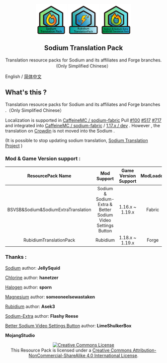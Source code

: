<p align="center">
 <img width="100px" src="icons/PackIcon/bitmap-png/SodiumPack.png" align="center" alt="" />
 <img width="100px" src="icons/PackIcon/bitmap-png/RubidiumPack.png" align="center" alt="" />
 <img width="100px" src="icons/PackIcon/bitmap-png/SodiumAllPack.png" align="center" alt="" />
 <h2 align="center">Sodium Translation Pack</h2>
 <p align="center">Translation resource packs for Sodium and its affiliates and Forge branches. (Only Simplified Chinese）</p>

English / [简体中文](README.md)

## What's this ?

Translation resource packs for Sodium and its affiliates and Forge branches .（Only Simplified Chinese）

Localization is supported in [CaffeineMC / sodium-fabric](https://github.com/CaffeineMC/sodium-fabric) Pull [#100](https://github.com/CaffeineMC/sodium-fabric/pull/100) [#517](https://github.com/CaffeineMC/sodium-fabric/pull/517) [#717](https://github.com/CaffeineMC/sodium-fabric/pull/717) and integrated into [CaffeineMC / sodium-fabric](https://github.com/CaffeineMC/sodium-fabric) / [1.17.x / dev](https://github.com/CaffeineMC/sodium-fabric/tree/1.17.x/dev) . However , the translation on [Crowdin](https://crowdin.com/translate/sodium-fabric) is not moved into the Sodium .

(It is possible to stop updating sodium translation,  [Sodium Translation Project](https://gist.github.com/amnotbananaama/6cfd6ce27e3258d50db6a4fd9291aa94) )

### Mod & Game Version support :

|          ResourcePack Name          |                          Mod Support                          | Game Version Support | ModLoader |
| :---------------------------------: | :-----------------------------------------------------------: |:--------------------:| :-------: |
| BSVSB&Sodium&SodiumExtraTranslation |  Sodium & Sodium-Extra & Better Sodium Video Settings Button  |   1.16.x ~ 1.19.x    |  Fabric  |
|         RubidiumTranslationPack         |                      Rubidium                     |   1.18.x ~ 1.19.x    |   Forge   |

### Thanks :

[Sodium](https://github.com/jellysquid3/sodium-fabric) author: **JellySquid**

[Chlorine](https://github.com/HalogenMods/Chlorine) author: **hanetzer**

[Halogen](https://github.com/spoorn/sodium-forge) author: **sporn**

[Magnesium](https://github.com/Someone-Else-Was-Taken/Magnesium) author: **someoneelsewastaken**

[Rubidium](https://github.com/Asek3/Rubidium) author: **Asek3**

[Sodium-Extra](https://github.com/FlashyReese/sodium-extra-fabric) author: **Flashy Reese**

[Better Sodium Video Settings Button](https://github.com/LimeShulkerBox/better-sodium-video-settings) author: **LimeShulkerBox**

**MojangStudio**

<p align="center">
<a rel="license" href="http://creativecommons.org/licenses/by-nc-sa/4.0/"><img alt="Creative Commons License" style="border-width:0" src="https://i.creativecommons.org/l/by-nc-sa/4.0/88x31.png" /></a><br />This Resource Pack is licensed under a <a rel="license" href="http://creativecommons.org/licenses/by-nc-sa/4.0/">Creative Commons Attribution-NonCommercial-ShareAlike 4.0 International License</a>.
</p>